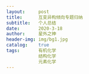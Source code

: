 ```yaml
---
layout:     post
title:      互变异构倾向专题归纳
subtitle:   个人总结
date:       2020-3-18
author:     星外之神
header-img: img/bg1.jpg
catalog:    true
tags:       有机化学
            结构化学
            元素化学
---
```




